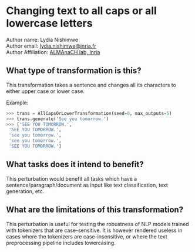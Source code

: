 # Changing text to all caps or all lowercase letters

Author name: Lydia Nishimwe \
Author email: lydia.nishimwe@inria.fr \
Author Affiliation: [ALMAnaCH lab, Inria](https://files.inria.fr/almanach/index-en.html)

## What type of transformation is this?

This transformation takes a sentence and changes all its characters to either upper case or lower case.

Example:
```python
>>> trans = AllCapsOrLowerTransformation(seed=0, max_outputs=5)
>>> trans.generate('See you tomorrow.')
>>> ['SEE YOU TOMORROW.',
 'SEE YOU TOMORROW.',
 'see you tomorrow.',
 'see you tomorrow.',
 'SEE YOU TOMORROW.']
```

## What tasks does it intend to benefit?

This perturbation would benefit all tasks which have a sentence/paragraph/document as input like text classification,
text generation, etc. 

## What are the limitations of this transformation?

This perturbation is useful for testing the robustness of NLP models trained with tokenizers that are case-sensitive. It is however rendered useless in cases where the tokenizers are case-insensitive, or where the text preprocessing pipeline includes lowercasing.

